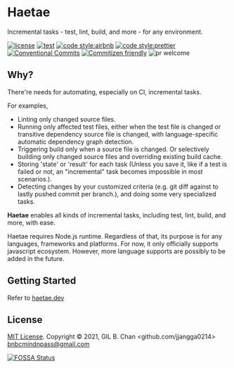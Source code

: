 # Haetae

Incremental tasks - test, lint, build, and more - for any environment.

[![license](https://img.shields.io/badge/license-MIT-ff4081.svg?style=flat-square&labelColor=black)](./LICENSE)
[![test](https://img.shields.io/badge/test-jest-7c4dff.svg?style=flat-square&labelColor=black)](./jest.config.js)
[![code style:airbnb](https://img.shields.io/badge/code_style-airbnb-448aff.svg?style=flat-square&labelColor=black)](https://github.com/airbnb/javascript)
[![code style:prettier](https://img.shields.io/badge/code_style-prettier-18ffff.svg?style=flat-square&labelColor=black)](https://prettier.io/)
[![Conventional Commits](https://img.shields.io/badge/Conventional%20Commits-1.0.0-ffab00.svg?style=flat-square&labelColor=black)](https://conventionalcommits.org)
[![Commitizen friendly](https://img.shields.io/badge/Commitizen-cz_conventional_changelog-dd2c00.svg?style=flat-square&labelColor=black)](http://commitizen.github.io/cz-cli/)
![pr welcome](https://img.shields.io/badge/PRs-welcome-09FF33.svg?style=flat-square&labelColor=black)

## Why?

There're needs for automating, especially on CI, incremental tasks.

For examples,

- Linting only changed source files.
- Running only affected test files, either when the test file is changed or transitive dependency source file is changed, with language-specific automatic dependency graph detection.
- Triggering build only when a source file is changed. Or selectively building only changed source files and overriding existing build cache.
- Storing 'state' or 'result' for each task (Unless you save it, like if a test is failed or not, an "incremental" task becomes impossible in most scenarios.).
- Detecting changes by your customized criteria (e.g. git diff against to lastly pushed commit per branch.), and doing some very specialized tasks.

**Haetae** enables all kinds of incremental tasks, including test, lint, build, and more, with ease.

Haetae requires Node.js runtime.
Regardless of that, its purpose is for any languages, frameworks and platforms.
For now, it only officially supports javascript ecosystem.
However, more language supports are possibly to be added in the future.

## Getting Started

Refer to [haetae.dev](https://haetae.dev)

## License

[MIT License](license). Copyright © 2021, GIL B. Chan <github.com/jjangga0214> <bnbcmindnpass@gmail.com>

[![FOSSA Status](https://app.fossa.com/api/projects/git%2Bgithub.com%2Fhaetae-org%2Fhaetae.svg?type=large&issueType=license)](https://app.fossa.com/projects/git%2Bgithub.com%2Fhaetae-org%2Fhaetae?ref=badge_large&issueType=license)
